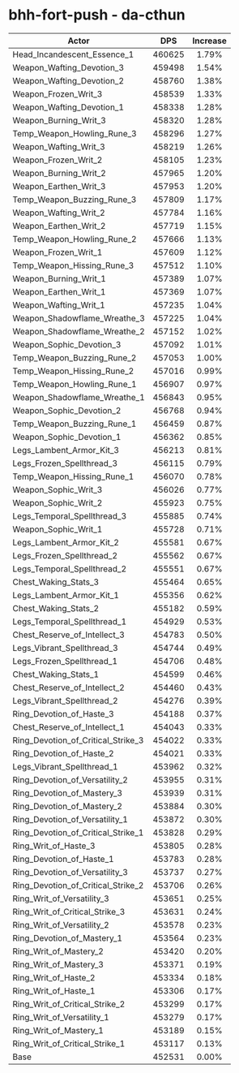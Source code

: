 # bhh-fort-push - da-cthun
| Actor | DPS | Increase |
|---|:---:|:---:|
|Head_Incandescent_Essence_1|460625|1.79%|
|Weapon_Wafting_Devotion_3|459498|1.54%|
|Weapon_Wafting_Devotion_2|458760|1.38%|
|Weapon_Frozen_Writ_3|458539|1.33%|
|Weapon_Wafting_Devotion_1|458338|1.28%|
|Weapon_Burning_Writ_3|458320|1.28%|
|Temp_Weapon_Howling_Rune_3|458296|1.27%|
|Weapon_Wafting_Writ_3|458219|1.26%|
|Weapon_Frozen_Writ_2|458105|1.23%|
|Weapon_Burning_Writ_2|457965|1.20%|
|Weapon_Earthen_Writ_3|457953|1.20%|
|Temp_Weapon_Buzzing_Rune_3|457809|1.17%|
|Weapon_Wafting_Writ_2|457784|1.16%|
|Weapon_Earthen_Writ_2|457719|1.15%|
|Temp_Weapon_Howling_Rune_2|457666|1.13%|
|Weapon_Frozen_Writ_1|457609|1.12%|
|Temp_Weapon_Hissing_Rune_3|457512|1.10%|
|Weapon_Burning_Writ_1|457389|1.07%|
|Weapon_Earthen_Writ_1|457369|1.07%|
|Weapon_Wafting_Writ_1|457235|1.04%|
|Weapon_Shadowflame_Wreathe_3|457225|1.04%|
|Weapon_Shadowflame_Wreathe_2|457152|1.02%|
|Weapon_Sophic_Devotion_3|457092|1.01%|
|Temp_Weapon_Buzzing_Rune_2|457053|1.00%|
|Temp_Weapon_Hissing_Rune_2|457016|0.99%|
|Temp_Weapon_Howling_Rune_1|456907|0.97%|
|Weapon_Shadowflame_Wreathe_1|456843|0.95%|
|Weapon_Sophic_Devotion_2|456768|0.94%|
|Temp_Weapon_Buzzing_Rune_1|456459|0.87%|
|Weapon_Sophic_Devotion_1|456362|0.85%|
|Legs_Lambent_Armor_Kit_3|456213|0.81%|
|Legs_Frozen_Spellthread_3|456115|0.79%|
|Temp_Weapon_Hissing_Rune_1|456070|0.78%|
|Weapon_Sophic_Writ_3|456026|0.77%|
|Weapon_Sophic_Writ_2|455923|0.75%|
|Legs_Temporal_Spellthread_3|455885|0.74%|
|Weapon_Sophic_Writ_1|455728|0.71%|
|Legs_Lambent_Armor_Kit_2|455581|0.67%|
|Legs_Frozen_Spellthread_2|455562|0.67%|
|Legs_Temporal_Spellthread_2|455551|0.67%|
|Chest_Waking_Stats_3|455464|0.65%|
|Legs_Lambent_Armor_Kit_1|455356|0.62%|
|Chest_Waking_Stats_2|455182|0.59%|
|Legs_Temporal_Spellthread_1|454929|0.53%|
|Chest_Reserve_of_Intellect_3|454783|0.50%|
|Legs_Vibrant_Spellthread_3|454744|0.49%|
|Legs_Frozen_Spellthread_1|454706|0.48%|
|Chest_Waking_Stats_1|454599|0.46%|
|Chest_Reserve_of_Intellect_2|454460|0.43%|
|Legs_Vibrant_Spellthread_2|454276|0.39%|
|Ring_Devotion_of_Haste_3|454188|0.37%|
|Chest_Reserve_of_Intellect_1|454043|0.33%|
|Ring_Devotion_of_Critical_Strike_3|454022|0.33%|
|Ring_Devotion_of_Haste_2|454021|0.33%|
|Legs_Vibrant_Spellthread_1|453962|0.32%|
|Ring_Devotion_of_Versatility_2|453955|0.31%|
|Ring_Devotion_of_Mastery_3|453939|0.31%|
|Ring_Devotion_of_Mastery_2|453884|0.30%|
|Ring_Devotion_of_Versatility_1|453872|0.30%|
|Ring_Devotion_of_Critical_Strike_1|453828|0.29%|
|Ring_Writ_of_Haste_3|453805|0.28%|
|Ring_Devotion_of_Haste_1|453783|0.28%|
|Ring_Devotion_of_Versatility_3|453737|0.27%|
|Ring_Devotion_of_Critical_Strike_2|453706|0.26%|
|Ring_Writ_of_Versatility_3|453651|0.25%|
|Ring_Writ_of_Critical_Strike_3|453631|0.24%|
|Ring_Writ_of_Versatility_2|453578|0.23%|
|Ring_Devotion_of_Mastery_1|453564|0.23%|
|Ring_Writ_of_Mastery_2|453420|0.20%|
|Ring_Writ_of_Mastery_3|453371|0.19%|
|Ring_Writ_of_Haste_2|453334|0.18%|
|Ring_Writ_of_Haste_1|453306|0.17%|
|Ring_Writ_of_Critical_Strike_2|453299|0.17%|
|Ring_Writ_of_Versatility_1|453279|0.17%|
|Ring_Writ_of_Mastery_1|453189|0.15%|
|Ring_Writ_of_Critical_Strike_1|453117|0.13%|
|Base|452531|0.00%|

